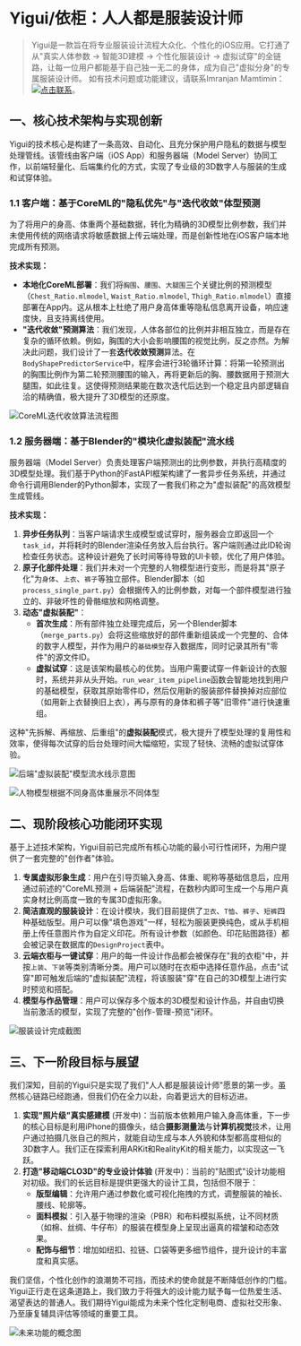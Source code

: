 # Yigui/依柜：人人都是服装设计师

> Yigui是一款旨在将专业服装设计流程大众化、个性化的iOS应用。它打通了从"真实人体参数 → 智能3D建模 → 个性化服装设计 → 虚拟试穿"的全链路，让每一位用户都能基于自己独一无二的身体，成为自己"虚拟分身"的专属服装设计师。
如有技术问题或功能建议，请联系Imranjan Mamtimin：[![点击联系](https://img.shields.io/badge/点击联系-8A2BE2)](https://www.imranjan.cn/about)。
## 一、核心技术架构与实现创新

Yigui的技术核心是构建了一条高效、自动化、且充分保护用户隐私的数据与模型处理管线。该管线由客户端（iOS App）和服务器端（Model Server）协同工作，以前端轻量化、后端集约化的方式，实现了专业级的3D数字人与服装的生成和试穿体验。

### 1.1 客户端：基于CoreML的"隐私优先"与"迭代收敛"体型预测

为了将用户的身高、体重两个基础数据，转化为精确的3D模型比例参数，我们并未使用传统的网络请求将敏感数据上传云端处理，而是创新性地在iOS客户端本地完成所有预测。

**技术实现：**
- **本地化CoreML部署**：我们将`胸围`、`腰围`、`大腿围`三个关键比例的预测模型（`Chest_Ratio.mlmodel`, `Waist_Ratio.mlmodel`, `Thigh_Ratio.mlmodel`）直接部署在App内。这从根本上杜绝了用户身高体重等隐私信息离开设备，响应速度快，且支持离线使用。
- **"迭代收敛"预测算法**：我们发现，人体各部位的比例并非相互独立，而是存在复杂的循环依赖。例如，胸围的大小会影响腰围的视觉比例，反之亦然。为解决此问题，我们设计了一套**迭代收敛预测**算法。在`BodyShapePredictorService`中，程序会进行3轮循环计算：将第一轮预测出的胸围比例作为第二轮预测腰围的输入，再将更新后的胸、腰数据用于预测大腿围，如此往复。这使得预测结果能在数次迭代后达到一个稳定且内部逻辑自洽的精确值，极大提升了3D模型的还原度。

![CoreML迭代收敛算法流程图](.github/assets/CoreML迭代收敛算法流程图.png)

### 1.2 服务器端：基于Blender的"模块化虚拟装配"流水线

服务器端（Model Server）负责处理客户端预测出的比例参数，并执行高精度的3D模型处理。我们基于Python的FastAPI框架构建了一套异步任务系统，并通过命令行调用Blender的Python脚本，实现了一套我们称之为"虚拟装配"的高效模型生成管线。

**技术实现：**
1.  **异步任务队列**：当客户端请求生成模型或试穿时，服务器会立即返回一个`task_id`，并将耗时的Blender渲染任务放入后台执行。客户端则通过此ID轮询检查任务状态。这种设计避免了长时间等待导致的UI卡顿，优化了用户体验。
2.  **原子化部件处理**：我们并未对一个完整的人物模型进行变形，而是将其"原子化"为`身体`、`上衣`、`裤子`等独立部件。Blender脚本（如`process_single_part.py`）会根据传入的比例参数，对每一个部件模型进行独立的、非破坏性的骨骼缩放和网格调整。
3.  **动态"虚拟装配"**：
    - **首次生成**：所有部件独立处理完成后，另一个Blender脚本（`merge_parts.py`）会将这些缩放好的部件重新组装成一个完整的、合体的数字人模型，并作为用户的`基础模型`存入数据库，同时记录其所有"零件"的源文件ID。
    - **虚拟试穿**：这是该架构最核心的优势。当用户需要试穿一件新设计的衣服时，系统并非从头开始。`run_wear_item_pipeline`函数会智能地找到用户的基础模型，获取其原始零件ID，然后仅用新的服装部件替换掉对应部位（如用新上衣替换旧上衣），再与原有的身体和裤子等"旧零件"进行快速重组。

这种"先拆解、再缩放、后重组"的**虚拟装配**模式，极大提升了模型处理的复用性和效率，使得每次试穿的后台处理时间大幅缩短，实现了轻快、流畅的虚拟试穿体验。

![后端"虚拟装配"模型流水线示意图](.github/assets/后端虚拟装配模型流水线示意图.png)

![人物模型根据不同身高体重展示不同体型](.github/assets/人物模型根据不同身高体重展示不同体型.png)

## 二、现阶段核心功能闭环实现

基于上述技术架构，Yigui目前已完成所有核心功能的最小可行性闭环，为用户提供了一套完整的"创作者"体验。

1.  **专属虚拟形象生成**：用户在引导页输入身高、体重、昵称等基础信息后，应用通过前述的"CoreML预测 + 后端装配"流程，在数秒内即可生成一个与用户真实身材比例高度一致的专属3D虚拟形象。
2.  **简洁直观的服装设计**：在设计模块，我们目前提供了`卫衣`、`T恤`、`裤子`、`短裤`四种基础版型。用户可以像"填色游戏"一样，轻松为服装更换纯色，或从手机相册上传任意图片作为自定义印花。所有设计参数（如颜色、印花贴图路径）都会被记录在数据库的`DesignProject`表中。
3.  **云端衣柜与一键试穿**：用户的每一件设计作品都会被保存在"我的衣柜"中，并按`上装`、`下装`等类别清晰分类。用户可以随时在衣柜中选择任意作品，点击"试穿"即可触发后端的"虚拟装配"流程，将该服装"穿"在自己的3D模型上进行实时预览和搭配。
4.  **模型与作品管理**：用户可以保存多个版本的3D模型和设计作品，并自由切换当前激活的模型，实现了完整的"创作-管理-预览"闭环。

![服装设计完成截图](.github/assets/服装设计完成截图.png)

## 三、下一阶段目标与展望

我们深知，目前的Yigui只是实现了我们"人人都是服装设计师"愿景的第一步。虽然核心链路已经跑通，但我们仍在全力以赴，向着更远大的目标迈进。

1.  **实现"照片级"真实感建模** (开发中)：当前版本依赖用户输入身高体重，下一步的核心目标是利用iPhone的摄像头，结合**摄影测量法**与**计算机视觉**技术，让用户通过拍摄几张自己的照片，就能自动生成与本人外貌和体型都高度相似的3D数字人。我们正在探索利用ARKit和RealityKit的相关能力，以实现这一飞跃。
2.  **打造"移动端CLO3D"的专业设计体验** (开发中)：当前的"贴图式"设计功能相对初级。我们的长远目标是提供更强大的设计工具，包括但不限于：
    - **版型编辑**：允许用户通过参数化或可视化拖拽的方式，调整服装的袖长、腰线、轮廓等。
    - **面料模拟**：引入基于物理的渲染（PBR）和布料模拟系统，让不同材质（如棉、丝绸、牛仔布）的服装在模型身上呈现出逼真的褶皱和动态效果。
    - **配饰与细节**：增加如纽扣、拉链、口袋等更多细节组件，提升设计的丰富度和真实感。

我们坚信，个性化创作的浪潮势不可挡，而技术的使命就是不断降低创作的门槛。Yigui正行走在这条道路上，我们致力于将强大的设计能力赋予每一位热爱生活、渴望表达的普通人。我们期待Yigui能成为未来个性化定制电商、虚拟社交形象、乃至康复辅具评估等领域的重要工具。

![未来功能的概念图](.github/assets/未来功能的概念图.png)
